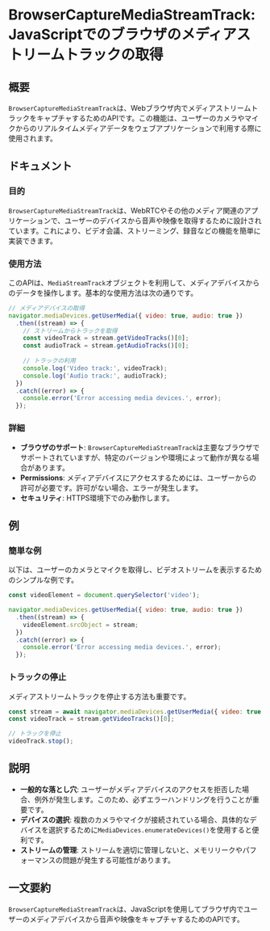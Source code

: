 <!--
Meta Description: # BrowserCaptureMediaStreamTrack: JavaScriptでのブラウザのメディアストリームトラックの取得 ## 概要 `BrowserCaptureMediaStreamTrack`は、Webブラウザ内でメディアストリームトラックをキャプチャするためのAPIです。この機...
Meta Keywords: error, stream, browsercapturemediastreamtrack, video, true
-->

# BrowserCaptureMediaStreamTrack: JavaScriptでのブラウザのメディアストリームトラックの取得

## 概要
`BrowserCaptureMediaStreamTrack`は、Webブラウザ内でメディアストリームトラックをキャプチャするためのAPIです。この機能は、ユーザーのカメラやマイクからのリアルタイムメディアデータをウェブアプリケーションで利用する際に使用されます。

## ドキュメント
### 目的
`BrowserCaptureMediaStreamTrack`は、WebRTCやその他のメディア関連のアプリケーションで、ユーザーのデバイスから音声や映像を取得するために設計されています。これにより、ビデオ会議、ストリーミング、録音などの機能を簡単に実装できます。

### 使用方法
このAPIは、`MediaStreamTrack`オブジェクトを利用して、メディアデバイスからのデータを操作します。基本的な使用方法は次の通りです。

```javascript
// メディアデバイスの取得
navigator.mediaDevices.getUserMedia({ video: true, audio: true })
  .then((stream) => {
    // ストリームからトラックを取得
    const videoTrack = stream.getVideoTracks()[0];
    const audioTrack = stream.getAudioTracks()[0];
    
    // トラックの利用
    console.log('Video track:', videoTrack);
    console.log('Audio track:', audioTrack);
  })
  .catch((error) => {
    console.error('Error accessing media devices.', error);
  });
```

### 詳細
- **ブラウザのサポート**: `BrowserCaptureMediaStreamTrack`は主要なブラウザでサポートされていますが、特定のバージョンや環境によって動作が異なる場合があります。
- **Permissions**: メディアデバイスにアクセスするためには、ユーザーからの許可が必要です。許可がない場合、エラーが発生します。
- **セキュリティ**: HTTPS環境下でのみ動作します。

## 例
### 簡単な例
以下は、ユーザーのカメラとマイクを取得し、ビデオストリームを表示するためのシンプルな例です。

```javascript
const videoElement = document.querySelector('video');

navigator.mediaDevices.getUserMedia({ video: true, audio: true })
  .then((stream) => {
    videoElement.srcObject = stream;
  })
  .catch((error) => {
    console.error('Error accessing media devices.', error);
  });
```

### トラックの停止
メディアストリームトラックを停止する方法も重要です。

```javascript
const stream = await navigator.mediaDevices.getUserMedia({ video: true });
const videoTrack = stream.getVideoTracks()[0];

// トラックを停止
videoTrack.stop();
```

## 説明
- **一般的な落とし穴**: ユーザーがメディアデバイスのアクセスを拒否した場合、例外が発生します。このため、必ずエラーハンドリングを行うことが重要です。
- **デバイスの選択**: 複数のカメラやマイクが接続されている場合、具体的なデバイスを選択するために`MediaDevices.enumerateDevices()`を使用すると便利です。
- **ストリームの管理**: ストリームを適切に管理しないと、メモリリークやパフォーマンスの問題が発生する可能性があります。

## 一文要約
`BrowserCaptureMediaStreamTrack`は、JavaScriptを使用してブラウザ内でユーザーのメディアデバイスから音声や映像をキャプチャするためのAPIです。